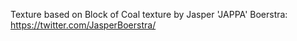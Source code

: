 Texture based on Block of Coal texture by Jasper 'JAPPA' Boerstra: https://twitter.com/JasperBoerstra/